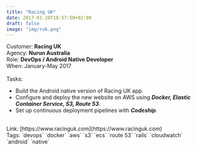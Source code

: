 ```yaml
---
title: "Racing UK"
date: 2017-01-28T18:57:50+02:00
draft: false
image: "img/ruk.png"
---
```


Customer: **Racing UK**<br>
Agency: **Nurun Australia**<br>
Role: **DevOps / Android Native Developer**<br>
When: January-May 2017<br>
<br>Tasks:<br>
- Build the Android native version of Racing UK app.<br>
- Configure and deploy the new website on AWS using ***Docker, Elastic Container Service, S3, Route 53***.<br>
- Set up continuous deployment pipelines with ***Codeship***.<br>
<br>
Link: [https://www.racinguk.com](https://www.racinguk.com)<br>
Tags: `devops` `docker` `aws` `s3` `ecs` `route 53` `rails` `cloudwatch` `android` `native`